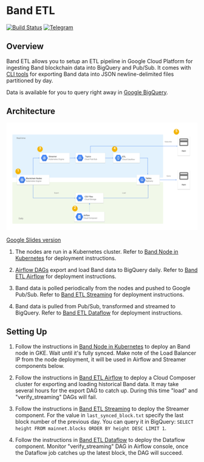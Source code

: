 # Band ETL

[![Build Status](https://travis-ci.org/blockchain-etl/band-etl.svg?branch=master)](https://travis-ci.org/blockchain-etl/band-etl)
[![Telegram](https://img.shields.io/badge/telegram-join%20chat-blue.svg)](https://t.me/joinchat/GsMpbA3mv1OJ6YMp3T5ORQ)

## Overview

Band ETL allows you to setup an ETL pipeline in Google Cloud Platform for ingesting Band blockchain data 
into BigQuery and Pub/Sub. It comes with [CLI tools](/cli) for exporting Band data into JSON newline-delimited files
partitioned by day. 

Data is available for you to query right away in 
[Google BigQuery](https://console.cloud.google.com/bigquery?page=dataset&d=mainnet&p=band-etl).

## Architecture

![band_etl_architecture.svg](band_etl_architecture.svg)

[Google Slides version](https://docs.google.com/presentation/d/1VFMR4f8lghnpGZWZTevRTv6Zn9n9IUWHRnNrQsNE-8Y/edit#slide=id.p89)

1. The nodes are run in a Kubernetes cluster. 
    Refer to [Band Node in Kubernetes](https://github.com/blockchain-etl/band-kubernetes) for deployment instructions.

2. [Airflow DAGs](https://airflow.apache.org/) export and load Band data to BigQuery daily. 
    Refer to [Band ETL Airflow](/airflow) for deployment instructions.
  
3. Band data is polled periodically from the nodes and pushed to Google Pub/Sub. 
    Refer to [Band ETL Streaming](/streaming) for deployment instructions.  
  
4. Band data is pulled from Pub/Sub, transformed and streamed to BigQuery. 
    Refer to [Band ETL Dataflow](/dataflow) for deployment instructions.  
 
## Setting Up

1. Follow the instructions in [Band Node in Kubernetes](https://github.com/blockchain-etl/band-kubernetes) to deploy
    an Band node in GKE. Wait until it's fully synced. Make note of the Load Balancer IP from the node deployment, it
    will be used in Airflow and Streamer components below.

2. Follow the instructions in [Band ETL Airflow](/airflow) to deploy a Cloud Composer cluster for 
    exporting and loading historical Band data. It may take several hours for the export DAG to catch up. During this
    time "load" and "verify_streaming" DAGs will fail. 

3. Follow the instructions in [Band ETL Streaming](/streaming) to deploy the Streamer component. For the value in 
    `last_synced_block.txt` specify the last block number of the previous day. You can query it in BigQuery:
    `SELECT height FROM mainnet.blocks ORDER BY height DESC LIMIT 1`.

4. Follow the instructions in [Band ETL Dataflow](/dataflow) to deploy the Dataflow component. Monitor 
    "verify_streaming" DAG in Airflow console, once the Dataflow job catches up the latest block, the DAG will succeed.